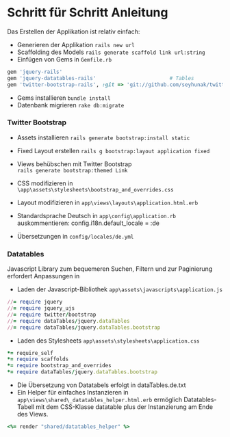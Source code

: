 # Schritt für Schritt Anleitung

Das Erstellen der Applikation ist relativ einfach:

* Generieren der Applikation
  `rails new url`
* Scaffolding des Models
  `rails generate scaffold link url:string`
* Einfügen von Gems in 
  `Gemfile.rb`
```ruby
gem 'jquery-rails'
gem 'jquery-datatables-rails'                        # Tables
gem 'twitter-bootstrap-rails', :git => 'git://github.com/seyhunak/twitter-bootstrap-rails.git'
```

* Gems installieren
  `bundle install`
* Datenbank migrieren
  `rake db:migrate`

### Twitter Bootstrap 

* Assets installieren
  `rails generate bootstrap:install static`
* Fixed Layout erstellen
  `rails g bootstrap:layout application fixed`
* Views behübschen mit Twitter Bootstrap  
  `rails generate bootstrap:themed Link`
* CSS modifizieren in 
  `\app\assets\stylesheets\bootstrap_and_overrides.css`
* Layout modifizieren in 
  `app\views\layouts\application.html.erb`

* Standardsprache Deutsch 
  in `app\config\application.rb` auskommentieren:
    config.i18n.default_locale = :de
* Übersetzungen 
  in `config/locales/de.yml`

### Datatables 

Javascript Library zum bequemeren Suchen, Filtern und zur Paginierung erfordert Anpassungen in 
* Laden der Javascript-Bibliothek `app\assets\javascripts\application.js`
```ruby
//= require jquery
//= require jquery_ujs
//= require twitter/bootstrap
//= require dataTables/jquery.dataTables
//= require dataTables/jquery.dataTables.bootstrap
```
* Laden des Stylesheets `app\assets\stylesheets\application.css`
```ruby
*= require_self
*= require scaffolds
*= require bootstrap_and_overrides
*= require dataTables/jquery.dataTables.bootstrap 
```
* Die Übersetzung von Datatabels erfolgt in dataTables.de.txt
* Ein Helper für einfaches Instanzieren in `app\views\shared\_datatables_helper.html.erb` ermöglich Datatables-Tabell mit dem CSS-Klasse datatable plus der Instanzierung am Ende des Views.
```ruby
<%= render "shared/datatables_helper" %>
```